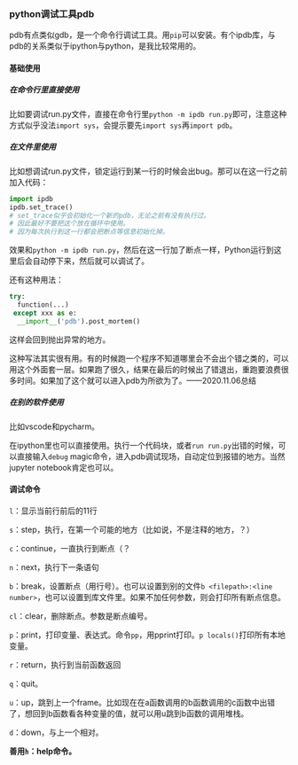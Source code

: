 ### python调试工具pdb

pdb有点类似gdb，是一个命令行调试工具。用`pip`可以安装。有个ipdb库，与pdb的关系类似于ipython与python，是我比较常用的。

#### 基础使用

##### 在命令行里直接使用

比如要调试run.py文件，直接在命令行里`python -m ipdb run.py`即可，注意这种方式似乎没法`import sys`，会提示要先`import sys`再`import pdb`。

##### 在文件里使用

比如想调试run.py文件，锁定运行到某一行的时候会出bug。那可以在这一行之前加入代码：

```python
import ipdb
ipdb.set_trace()
# set_trace似乎会初始化一个新的pdb，无论之前有没有执行过。
# 因此最好不要把这个放在循环中使用。
# 因为每次执行到这一行都会把断点等信息初始化掉。
```

效果和`python -m ipdb run.py`，然后在这一行加了断点一样，Python运行到这里后会自动停下来，然后就可以调试了。

还有这种用法：

```python
try:
  function(...)
 except xxx as e:
  __import__('pdb').post_mortem()
```

这样会回到抛出异常的地方。

这种写法其实很有用。有的时候跑一个程序不知道哪里会不会出个错之类的，可以用这个外面套一层。如果跑了很久，结果在最后的时候出了错退出，重跑要浪费很多时间。如果加了这个就可以进入pdb为所欲为了。——2020.11.06总结

##### 在别的软件使用

比如vscode和pycharm。

在ipython里也可以直接使用。执行一个代码块，或者`run run.py`出错的时候，可以直接输入`debug` magic命令，进入pdb调试现场，自动定位到报错的地方。当然jupyter notebook肯定也可以。



#### 调试命令

`l`：显示当前行前后的11行

`s`：step，执行，在第一个可能的地方（比如说，不是注释的地方，？）

`c`：continue，一直执行到断点（？

`n`：next，执行下一条语句

`b`：break，设置断点（用行号）。也可以设置到别的文件`b <filepath>:<line number>`，也可以设置到库文件里。如果不加任何参数，则会打印所有断点信息。

`cl`：clear，删除断点。参数是断点编号。

`p`：print，打印变量、表达式。命令`pp`，用pprint打印。`p locals()`打印所有本地变量。

`r`：return，执行到当前函数返回

`q`：quit。

`u`：up，跳到上一个frame。比如现在在a函数调用的b函数调用的c函数中出错了，想回到b函数看各种变量的值，就可以用u跳到b函数的调用堆栈。

`d`：down，与上一个相对。

**善用`h`：help命令。**







